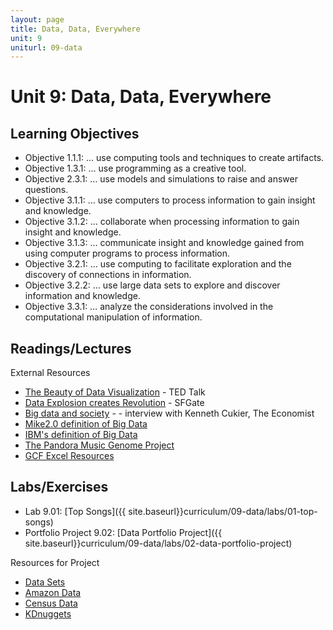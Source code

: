 ```yaml
---
layout: page
title: Data, Data, Everywhere
unit: 9
uniturl: 09-data
---
```



Unit 9: Data, Data, Everywhere
=============================


Learning Objectives
-------------------
* Objective 1.1.1: … use computing tools and techniques to create artifacts.
* Objective 1.3.1: … use programming as a creative tool.
* Objective 2.3.1: … use models and simulations to raise and answer questions.
* Objective 3.1.1: … use computers to process information to gain insight and knowledge.
* Objective 3.1.2: … collaborate when processing information to gain insight and knowledge.
* Objective 3.1.3: … communicate insight and knowledge gained from using computer programs to process information.
* Objective 3.2.1: … use computing to facilitate exploration and the discovery of connections in information.
* Objective 3.2.2: … use large data sets to explore and discover information and knowledge.
* Objective 3.3.1: … analyze the considerations involved in the computational manipulation of information.


Readings/Lectures
-----------------

External Resources

 * [The Beauty of Data Visualization](http://www.ted.com/talks/david_mccandless_the_beauty_of_data_visualization.html) - TED Talk
 * [Data Explosion creates Revolution](http://www.sfgate.com/technology/dotcommentary/article/Web-2-0-Summit-Data-explosion-creates-revolution-2326463.php) - SFGate
 * [Big data and society](http://www.guardian.co.uk/media-network/media-network-blog/2013/apr/12/big-data-privacy-economist) -  - interview with Kenneth Cukier, The Economist
 * [Mike2.0 definition of Big Data](http://mike2.openmethodology.org/wiki/Big_Data_Definition)
 * [IBM's definition of Big Data](http://www-01.ibm.com/software/data/bigdata/)
 * [The Pandora Music Genome Project](http://www.pandora.com/about/mgp)
 * [GCF Excel Resources](http://www.gcflearnfree.org/excel2010)

Labs/Exercises
--------------

 * Lab 9.01: [Top Songs]({{ site.baseurl}}curriculum/09-data/labs/01-top-songs)
 * Portfolio Project 9.02: [Data Portfolio Project]({{ site.baseurl}}curriculum/09-data/labs/02-data-portfolio-project)

Resources for Project
 * [Data Sets](http://archive.ics.uci.edu/ml/datasets.html)
 * [Amazon Data](https://aws.amazon.com/datasets)
 * [Census Data](https://www.census.gov/main/www/cen2000.html)
 * [KDnuggets](http://www.kdnuggets.com/datasets/)
 


